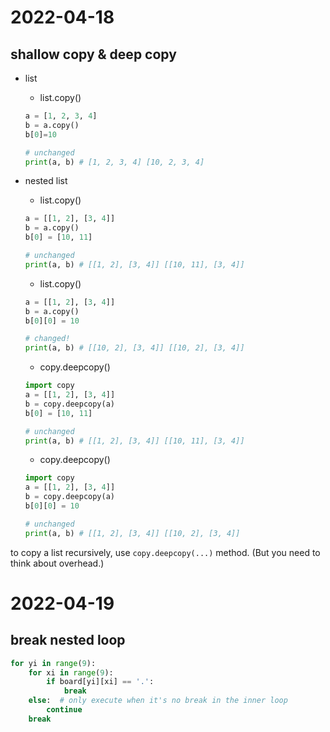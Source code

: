 # 2022-04-18
## shallow copy & deep copy
- list
    - list.copy()
    ```python
    a = [1, 2, 3, 4]
    b = a.copy()
    b[0]=10

    # unchanged
    print(a, b) # [1, 2, 3, 4] [10, 2, 3, 4]
    ```

- nested list
    - list.copy()
    ```python
    a = [[1, 2], [3, 4]]
    b = a.copy()
    b[0] = [10, 11]

    # unchanged
    print(a, b) # [[1, 2], [3, 4]] [[10, 11], [3, 4]]
    ```

    - list.copy()
    ```python
    a = [[1, 2], [3, 4]]
    b = a.copy()
    b[0][0] = 10

    # changed!
    print(a, b) # [[10, 2], [3, 4]] [[10, 2], [3, 4]]
    ```

    - copy.deepcopy()
    ```python
    import copy
    a = [[1, 2], [3, 4]]
    b = copy.deepcopy(a)
    b[0] = [10, 11]

    # unchanged
    print(a, b) # [[1, 2], [3, 4]] [[10, 11], [3, 4]]
    ```

    - copy.deepcopy()
    ```python
    import copy
    a = [[1, 2], [3, 4]]
    b = copy.deepcopy(a)
    b[0][0] = 10

    # unchanged
    print(a, b) # [[1, 2], [3, 4]] [[10, 2], [3, 4]]
    ```

to copy a list recursively, use ```copy.deepcopy(...)``` method. (But you need to think about overhead.)

# 2022-04-19
## break nested loop
```python
for yi in range(9):
    for xi in range(9):
        if board[yi][xi] == '.':
            break
    else:  # only execute when it's no break in the inner loop
        continue
    break
```
